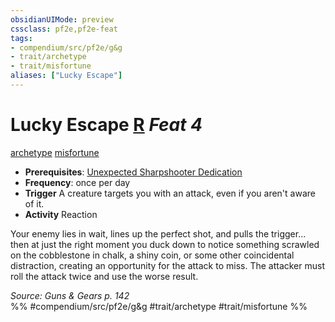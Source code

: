 ```yaml
---
obsidianUIMode: preview
cssclass: pf2e,pf2e-feat
tags:
- compendium/src/pf2e/g&g
- trait/archetype
- trait/misfortune
aliases: ["Lucky Escape"]
---
```

# Lucky Escape  [R](chapter-9-playing-the-game.md#Actions "Reaction") *Feat 4*  
[archetype](archetype.md "Archetype Feat Trait")  [misfortune](misfortune.md "Misfortune Effect Trait")  

- **Prerequisites**: [Unexpected Sharpshooter Dedication](unexpected-sharpshooter-dedication-g-g.md)
- **Frequency**: once per day
- **Trigger** A creature targets you with an attack, even if you aren't aware of it.
- **Activity** Reaction

Your enemy lies in wait, lines up the perfect shot, and pulls the trigger... then at just the right moment you duck down to notice something scrawled on the cobblestone in chalk, a shiny coin, or some other coincidental distraction, creating an opportunity for the attack to miss. The attacker must roll the attack twice and use the worse result.

*Source: Guns & Gears p. 142*  
%% #compendium/src/pf2e/g&g #trait/archetype #trait/misfortune %%
